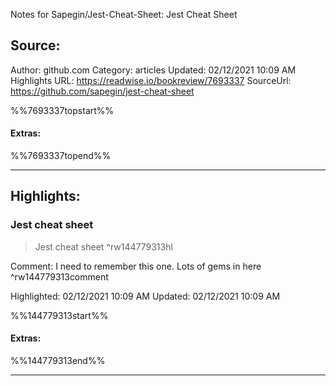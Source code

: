 Notes for Sapegin/Jest-Cheat-Sheet: Jest Cheat Sheet

## Source:
Author: github.com
Category: articles
Updated: 02/12/2021 10:09 AM
Highlights URL: https://readwise.io/bookreview/7693337
SourceUrl: https://github.com/sapegin/jest-cheat-sheet

%%7693337topstart%%
#### Extras:

%%7693337topend%%
 
-----
 ## Highlights:

### Jest cheat sheet
>Jest cheat sheet ^rw144779313hl

Comment: I need to remember this one. Lots of gems in here ^rw144779313comment

Highlighted: 02/12/2021 10:09 AM
Updated: 02/12/2021 10:09 AM

%%144779313start%%
#### Extras:

%%144779313end%%

------

